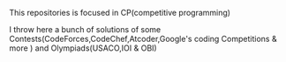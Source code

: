 This repositories is focused in CP(competitive programming)

I throw here a bunch of solutions of some Contests(CodeForces,CodeChef,Atcoder,Google's coding Competitions & more ) and Olympiads(USACO,IOI & OBI)
